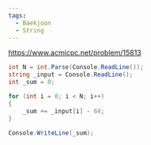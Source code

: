 ```yaml
---
tags:
  - Baekjoon
  - String
---
```

https://www.acmicpc.net/problem/15813
```C#
int N = int.Parse(Console.ReadLine());
string _input = Console.ReadLine();
int _sum = 0;

for (int i = 0; i < N; i++)
{
    _sum += _input[i] - 64;
}

Console.WriteLine(_sum);
```